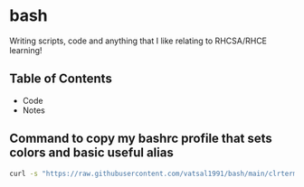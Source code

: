 # bash
Writing scripts, code and anything that I like relating to RHCSA/RHCE learning! 

## Table of Contents
- Code
- Notes


## Command to copy my bashrc profile that sets colors and basic useful alias
```bash
curl -s "https://raw.githubusercontent.com/vatsal1991/bash/main/clrterminal" >>~/.bashrc; source ~/.bashrc
